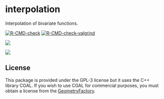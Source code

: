 # interpolation

Interpolation of bivariate functions.

<!-- badges: start -->
[![R-CMD-check](https://github.com/stla/interpolation/actions/workflows/R-CMD-check.yaml/badge.svg)](https://github.com/stla/interpolation/actions/workflows/R-CMD-check.yaml)
[![R-CMD-check-valgrind](https://github.com/stla/interpolation/actions/workflows/R-CMD-check-valgrind.yaml/badge.svg)](https://github.com/stla/interpolation/actions/workflows/R-CMD-check-valgrind.yaml)
<!-- badges: end -->

![](https://raw.githubusercontent.com/stla/interpolation/main/inst/screenshots/interpolatedVectorField.png)

![](https://raw.githubusercontent.com/stla/interpolation/main/inst/screenshots/Cauchy.png)

## License

This package is provided under the GPL-3 license but it uses the C++ library 
CGAL. If you wish to use CGAL for commercial purposes, you must obtain a 
license from the [GeometryFactory](https://geometryfactory.com).
